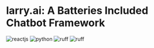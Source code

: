 # larry.ai: A Batteries Included Chatbot Framework

![reactjs](https://img.shields.io/badge/reactjs?style=for-the-badge) ![python](https://img.shields.io/badge/python?style=for-the-badge) ![ruff](https://img.shields.io/badge/lint-ruff-gold?style=for-the-badge) ![ruff](https://img.shields.io/badge/format-ruff-gold?style=for-the-badge)